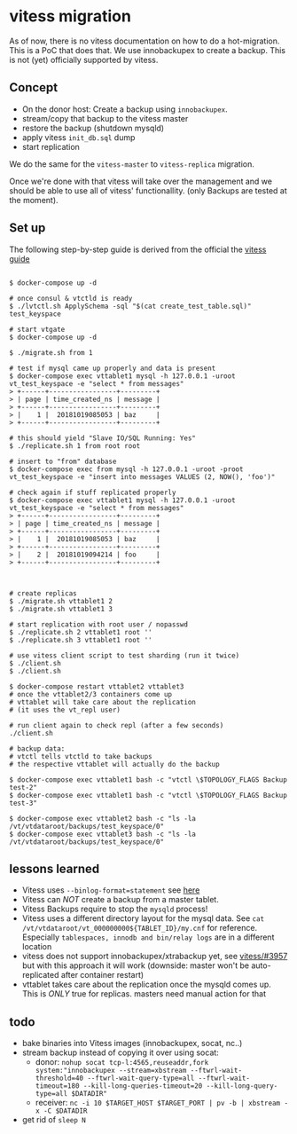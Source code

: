 # vitess migration

As of now, there is no vitess documentation on how to do a hot-migration. This is a PoC that does that. We use innobackupex to create a backup. This is not (yet) officially supported by vitess.

## Concept

* On the donor host: Create a backup using `innobackupex`.
* stream/copy that backup to the vitess master
* restore the backup (shutdown mysqld)
* apply vitess `init_db.sql` dump
* start replication

We do the same for the `vitess-master` to `vitess-replica` migration.

Once we're done with that vitess will take over the management and we should be able to use all of vitess' functionallity. (only Backups are tested at the moment).

## Set up

The following step-by-step guide is derived from the official the [vitess guide](https://github.com/vitessio/vitess/tree/master/examples/compose)

```

$ docker-compose up -d

# once consul & vtctld is ready
$ ./lvtctl.sh ApplySchema -sql "$(cat create_test_table.sql)" test_keyspace

# start vtgate
$ docker-compose up -d

$ ./migrate.sh from 1

# test if mysql came up properly and data is present
$ docker-compose exec vttablet1 mysql -h 127.0.0.1 -uroot vt_test_keyspace -e "select * from messages"
> +------+-----------------+---------+
> | page | time_created_ns | message |
> +------+-----------------+---------+
> |    1 |  20181019085053 | baz     |
> +------+-----------------+---------+

# this should yield "Slave IO/SQL Running: Yes"
$ ./replicate.sh 1 from root root

# insert to "from" database
$ docker-compose exec from mysql -h 127.0.0.1 -uroot -proot vt_test_keyspace -e "insert into messages VALUES (2, NOW(), 'foo')"

# check again if stuff replicated properly
$ docker-compose exec vttablet1 mysql -h 127.0.0.1 -uroot vt_test_keyspace -e "select * from messages"
> +------+-----------------+---------+
> | page | time_created_ns | message |
> +------+-----------------+---------+
> |    1 |  20181019085053 | baz     |
> +------+-----------------+---------+
> |    2 |  20181019094214 | foo     |
> +------+-----------------+---------+



# create replicas
$ ./migrate.sh vttablet1 2
$ ./migrate.sh vttablet1 3

# start replication with root user / nopasswd
$ ./replicate.sh 2 vttablet1 root ''
$ ./replicate.sh 3 vttablet1 root ''

# use vitess client script to test sharding (run it twice)
$ ./client.sh
$ ./client.sh

$ docker-compose restart vttablet2 vttablet3
# once the vttablet2/3 containers come up
# vttablet will take care about the replication 
# (it uses the vt_repl user)

# run client again to check repl (after a few seconds)
./client.sh

# backup data:
# vtctl tells vtctld to take backups
# the respective vttablet will actually do the backup

$ docker-compose exec vttablet1 bash -c "vtctl \$TOPOLOGY_FLAGS Backup test-2"
$ docker-compose exec vttablet1 bash -c "vtctl \$TOPOLOGY_FLAGS Backup test-3"

$ docker-compose exec vttablet2 bash -c "ls -la /vt/vtdataroot/backups/test_keyspace/0"
$ docker-compose exec vttablet3 bash -c "ls -la /vt/vtdataroot/backups/test_keyspace/0"

```


## lessons learned

* Vitess uses `--binlog-format=statement` see [here](https://vitess.io/user-guide/vitess-replication/)
* Vitess can *NOT* create a backup from a master tablet.
* Vitess Backups require to stop the `mysqld` process!
* Vitess uses a different directory layout for the mysql data. See `cat /vt/vtdataroot/vt_000000000${TABLET_ID}/my.cnf` for reference. Especially `tablespaces, innodb and bin/relay logs` are in a different location
* vitess does not support innobackupex/xtrabackup yet, see [vitess/#3957](https://github.com/vitessio/vitess/issues/3957) but with this approach it will work (downside: master won't be auto-replicated after container restart)
* vttablet takes care about the replication once the mysqld comes up. This is *ONLY* true for replicas. masters need manual action for that


## todo

* bake binaries into Vitess images (innobackupex, socat, nc..)
* stream backup instead of copying it over using socat:
  * donor: `nohup socat tcp-l:4565,reuseaddr,fork system:"innobackupex --stream=xbstream --ftwrl-wait-threshold=40 --ftwrl-wait-query-type=all --ftwrl-wait-timeout=180 --kill-long-queries-timeout=20 --kill-long-query-type=all $DATADIR"`
  * receiver: `nc -i 10 $TARGET_HOST $TARGET_PORT | pv -b | xbstream -x -C $DATADIR`
* get rid of `sleep N`

